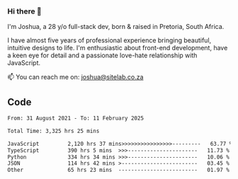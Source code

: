 ### Hi there 👋

I'm Joshua, a 28 y/o full-stack dev, born & raised in Pretoria, South Africa. 

I have almost five years of professional experience bringing beautiful, intuitive designs to life. I'm enthusiastic about front-end development, have a keen eye for detail and a passionate love-hate relationship with JavaScript.

📫 You can reach me on: joshua@sitelab.co.za

## **Code**

<!--START_SECTION:waka-->

```txt
From: 31 August 2021 - To: 11 February 2025

Total Time: 3,325 hrs 25 mins

JavaScript         2,120 hrs 37 mins>>>>>>>>>>>>>>>>---------   63.77 %
TypeScript         390 hrs 5 mins  >>>----------------------   11.73 %
Python             334 hrs 34 mins >>>----------------------   10.06 %
JSON               114 hrs 42 mins >------------------------   03.45 %
Other              65 hrs 23 mins  -------------------------   01.97 %
```

<!--END_SECTION:waka-->
